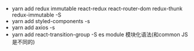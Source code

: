 - yarn add redux immutable react-redux react-router-dom redux-thunk redux-immutable -S
- yarn add styled-components -s
- yarn add axios -s
- yarn add react-transition-group -S
es module 模块化语法(和common JS 是不同的)

